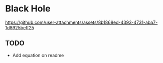 # Black Hole
https://github.com/user-attachments/assets/8b1868ed-4393-4731-aba7-1d8925beff25

## TODO
- Add equation on readme
